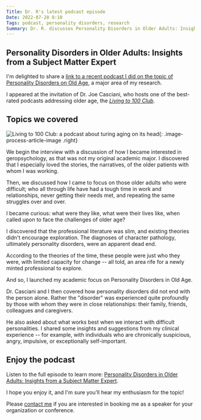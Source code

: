 ```yaml
---
Title: Dr. R's latest podcast episode
Date: 2022-07-28 8:10
Tags: podcast, personality disorders, research
Summary: Dr. R. discusses Personality Disorders in Older Adults: Insights from a Subject Matter Expert on Dr. Dr. Joe Casciani's podcast, Living to 100 Club
---
```


## Personality Disorders in Older Adults: Insights from a Subject Matter Expert

I'm delighted to share a [link to a recent podcast I did on the topic of Personality Disorders on Old Age](https://livingto100.club/2022/06/13/personality-disorders-in-older-adults-insights-from-a-subject-matter-expert/), a major area of my research.

I appeared at the invitation of Dr. Joe Casciani, who hosts one of the best-rated podcasts addressing older age, the [_Living to 100 Club_](https://www.livingto100.club).

## Topics we covered

![Living to 100 Club: a podcast about turing aging on its head]({static}/images/living_to_100_club.png){: .image-process-article-image .right}

We begin the interview with a discussion of how I became interested in geropsychology, as that was not my original academic major. I discovered that I especially loved the stories, the narratives, of the older patients with whom I was working.

Then, we discussed how I came to focus on those older adults who were difficult; who all through life have had a tough time in work and relationships, never getting their needs met, and repeating the same struggles over and over.

I became curious: what were they like, what were their lives like, when called upon to face the challenges of older age?

I discovered that the professional literature was slim, and existing theories didn't encourage exploration. The diagnoses of character pathology, ultimately personality disorders, were an apparent dead end.

According to the theories of the time, these people were just who they were, with limited capacity for change -- all told, an area rife for a newly minted professional to explore.

And so, I launched my academic focus on Personality Disorders in Old Age.

Dr. Casciani and I then covered how personality disorders did not end with the person alone. Rather the "disorder" was experienced quite profoundly by those with whom they were in close relationships: their family, friends, colleagues and caregivers.

He also asked about what works best when we interact with difficult personalities. I shared some insights and suggestions from my clinical experience -- for example, with individuals who are chronically suspicious, angry, impulsive, or exceptionally self-important.

## Enjoy the podcast

Listen to the full episode to learn more: [Personality Disorders in Older Adults: Insights from a Subject Matter Expert](https://livingto100.club/2022/06/13/personality-disorders-in-older-adults-insights-from-a-subject-matter-expert/).

I hope you enjoy it, and I'm sure you’ll hear my enthusiasm for the topic!

Please [contact me](/pages/contact.html) if you are interested in booking me as a speaker for your organization or conference.
